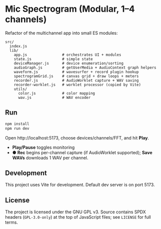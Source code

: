 # Mic Spectrogram (Modular, 1–4 channels)

Refactor of the multichannel app into small ES modules:

```
src/
  index.js
  lib/
    app.js                # orchestrates UI + modules
    state.js              # simple state
    deviceManager.js      # device enumeration/sorting
    audioGraph.js         # getUserMedia + AudioContext graph helpers
    waveform.js           # wavesurfer + record plugin hookup
    spectrogramGrid.js    # canvas grid + draw loops + meters
    recorder.js           # AudioWorklet capture + WAV saving
    recorder-worklet.js   # worklet processor (copied by Vite)
    utils/
      color.js            # color mapping
      wav.js              # WAV encoder
```

## Run
```bash
npm install
npm run dev
```
Open http://localhost:5173, choose devices/channels/FFT, and hit **Play**.

- **Play/Pause** toggles monitoring
- **● Rec** begins per-channel capture (if AudioWorklet supported); **Save WAVs** downloads 1 WAV per channel.

Development
-----------

This project uses Vite for development. Default dev server is on port 5173.

License
-------

The project is licensed under the GNU GPL v3. Source contains SPDX headers
(`GPL-3.0-only`) at the top of JavaScript files; see `LICENSE` for full
terms.
